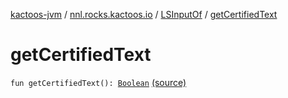 [kactoos-jvm](../../index.md) / [nnl.rocks.kactoos.io](../index.md) / [LSInputOf](index.md) / [getCertifiedText](.)

# getCertifiedText

`fun getCertifiedText(): `[`Boolean`](https://kotlinlang.org/api/latest/jvm/stdlib/kotlin/-boolean/index.html) [(source)](https://github.com/neonailol/kactoos/blob/master/kactoos-jvm/src/main/kotlin/nnl/rocks/kactoos/io/LSInputOf.kt#L110)